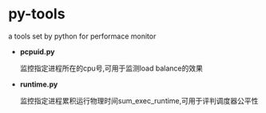 # py-tools
a tools set by python for performace monitor

* **pcpuid.py**

  监控指定进程所在的cpu号,可用于监测load balance的效果

* **runtime.py**

  监控指定进程累积运行物理时间sum_exec_runtime,可用于评判调度器公平性
